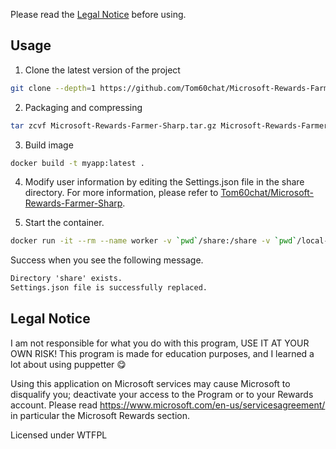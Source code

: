 Please read the [Legal Notice](#legal) before using.

## Usage

1. Clone the latest version of the project

```bash
git clone --depth=1 https://github.com/Tom60chat/Microsoft-Rewards-Farmer-Sharp.git
```

2. Packaging and compressing

```bash
tar zcvf Microsoft-Rewards-Farmer-Sharp.tar.gz Microsoft-Rewards-Farmer-Sharp/*
```

3. Build image

```bash
docker build -t myapp:latest .
```

4. Modify user information by editing the Settings.json file in the share directory. For more information, please refer to [Tom60chat/Microsoft-Rewards-Farmer-Sharp](https://github.com/Tom60chat/Microsoft-Rewards-Farmer-Sharp).

5. Start the container.

```bash
docker run -it --rm --name worker -v `pwd`/share:/share -v `pwd`/local-chromium:/app/.local-chromium/ -v `pwd`/Profils:/app/Profils -v `pwd`/Logs:/app/Logs myapp
```

Success when you see the following message.

```txt
Directory 'share' exists.
Settings.json file is successfully replaced.
```


## <a id="legal">Legal Notice</a>

I am not responsible for what you do with this program, USE IT AT YOUR OWN RISK!
This program is made for education purposes, and I learned a lot about using puppetter 😋

Using this application on Microsoft services may cause Microsoft to disqualify you; deactivate your access to the Program or to your Rewards account.
Please read https://www.microsoft.com/en-us/servicesagreement/ in particular the Microsoft Rewards section.

Licensed under WTFPL
